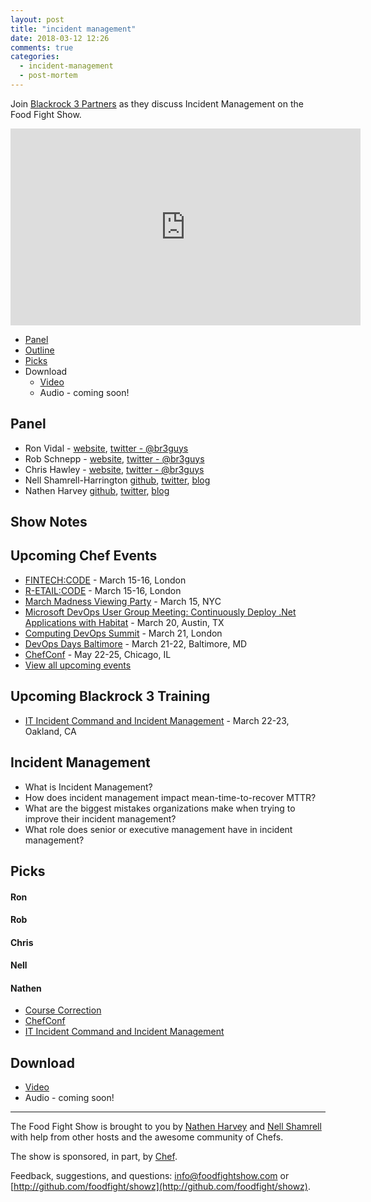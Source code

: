 ```yaml
---
layout: post
title: "incident management"
date: 2018-03-12 12:26
comments: true
categories:
  - incident-management
  - post-mortem
---
```


Join [Blackrock 3 Partners](http://www.blackrock3.com/) as they discuss Incident Management on the Food Fight Show.

<iframe width="560" height="315" src="https://www.youtube.com/embed/pz7pG6v8F2g" frameborder="0" gesture="media" allow="encrypted-media" allowfullscreen></iframe>

* [Panel](/2018/03/incident-management.html#panel)
* [Outline](/2018/03/incident-management.html#outline)
* [Picks](/2018/03/incident-management.html#picks)
* Download
  * [Video](https://www.youtube.com/watch?v=pz7pG6v8F2g)
  * Audio - coming soon!


Panel<a name="panel"></a>
-----

* Ron Vidal - [website](http://www.blackrock3.com/), [twitter - @br3guys](https://twitter.com/br3guys)
* Rob Schnepp - [website](http://www.blackrock3.com/), [twitter - @br3guys](https://twitter.com/br3guys)
* Chris Hawley - [website](http://www.blackrock3.com/), [twitter - @br3guys](https://twitter.com/br3guys)
* Nell Shamrell-Harrington [github](https://github.com/nellshamrell), [twitter](https://twitter.com/nellshamrell), [blog](http://nellshamrell.com/)
* Nathen Harvey [github](http://github.com/nathenharvey), [twitter](http://twitter.com/nathenharvey), [blog](http://nathenharvey.com)

Show Notes<a name="outline"></a>
-------

## Upcoming Chef Events

* [FINTECH:CODE](https://events.chef.io/events/fin-code/) - March 15-16, London
* [R-ETAIL:CODE](https://events.chef.io/events/r-etail-code/) - March 15-16, London
* [March Madness Viewing Party](https://events.chef.io/events/march-madness-viewing-party/) - March 15, NYC
* [Microsoft DevOps User Group Meeting: Continuously Deploy .Net Applications with Habitat](https://events.chef.io/events/microsoft-devops-user-group-meeting-continuously-deploy-net-applications-habitat/) - March 20, Austin, TX
* [Computing DevOps Summit](https://events.chef.io/events/computing-devops-summit-2/) - March 21, London
* [DevOps Days Baltimore](https://events.chef.io/events/devops-days-baltimore/) - March 21-22, Baltimore, MD
* [ChefConf](https://chefconf.chef.io/) - May 22-25, Chicago, IL
* [View all upcoming events](https://events.chef.io/)

## Upcoming Blackrock 3 Training

* [IT Incident Command and Incident Management](https://www.eventbrite.com/e/it-incident-management-and-incident-command-tickets-39529284153?aff=eac2) - March 22-23, Oakland, CA

## Incident Management

* What is Incident Management?
* How does incident management impact mean-time-to-recover MTTR?
* What are the biggest mistakes organizations make when trying to improve their incident management?
* What role does senior or executive management have in incident management?


Picks<a name="picks"></a>
-----

#### Ron

#### Rob

#### Chris

#### Nell

#### Nathen

* [Course Correction](http://www.hurryupandwait.io/blog/course-correction)
* [ChefConf](https://chefconf.chef.io/)
* [IT Incident Command and Incident Management](https://www.eventbrite.com/e/it-incident-management-and-incident-command-tickets-39529284153?aff=eac2)

Download
--------
* [Video](https://www.youtube.com/watch?v=pz7pG6v8F2g)
* Audio - coming soon!

<hr />

The Food Fight Show is brought to you by [Nathen Harvey](https://twitter.com/nathenharvey) and [Nell Shamrell](https://twitter.com/nellshamrell) with help from other hosts and the awesome community of Chefs.

The show is sponsored, in part, by [Chef](http://www.chef.io).

Feedback, suggestions, and questions:  [info@foodfightshow.com](mailto:info@foodfightshow.com) or  [http://github.com/foodfight/showz](http://github.com/foodfight/showz).

